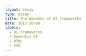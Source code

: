 ```yaml
---
layout: essay
type: essay
title: The Wonders of UI Frameworks
date: 2017-10-06
labels:
  - UI Frameworks
  - Semantic UI
  - HTML
  - CSS
---
```

